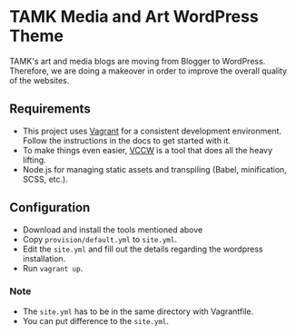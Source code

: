 # TAMK Media and Art WordPress Theme

TAMK's art and media blogs are moving from Blogger to WordPress. Therefore, we are doing a makeover in order to improve the overall quality of the websites.

## Requirements 

* This project uses [Vagrant](https://www.vagrantup.com) for a consistent development environment. Follow the instructions in the docs to get started with it.
* To make things even easier, [VCCW](http://www.vccw.co) is a tool that does all the heavy lifting.
* Node.js for managing static assets and transpiling (Babel, minification, SCSS, etc.).

## Configuration
* Download and install the tools mentioned above
* Copy `provision/default.yml` to `site.yml`.
* Edit the `site.yml` and fill out the details regarding the wordpress installation.
* Run `vagrant up`.

### Note

* The `site.yml` has to be in the same directory with Vagrantfile.
* You can put difference to the `site.yml`.
